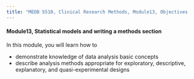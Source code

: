 ```yaml
---
title: "MEDB 5510, Clinical Research Methods, Module13, Objectives
---
```


#### Module13, Statistical models and writing a methods section

In this module, you will learn how to

+ demonstrate knowledge of data analysis basic concepts
+ describe analysis methods appropriate for exploratory, descriptive, explanatory, and quasi-experimental designs
